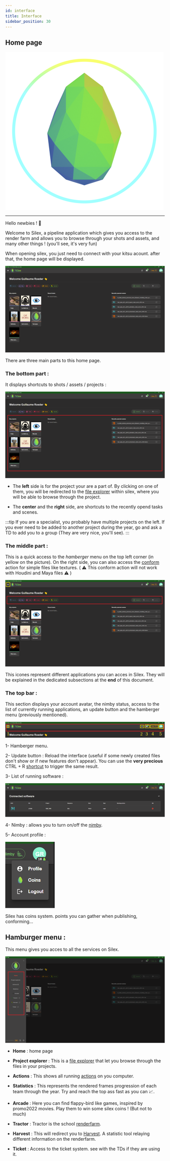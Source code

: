 ```yaml
---
id: interface
title: Interface
sidebar_position: 30
---
```


## Home page

![](../../../static/img/user_guide/silex_logo.png)

---

Hello newbies ! 🖖

Welcome to Silex, a pipeline application which gives you access to the render farm and allows you to browse through your shots and assets, and many other things ! (you'll see, it's very fun)

When opening silex, you just need to connect with your kitsu acount.
after that, the home page will be displayed.

![](../../../static/img/user_guide/home_page/silex_home_page.PNG)

There are three main parts to this home page.

### The bottom part :

It displays shortcuts to shots / assets / projects :

![](../../../static/img/user_guide/home_page/silex_home_page_frame_bottom.png)

- The **left** side is for the project your are a part of. By clicking on one of them, you will be redirected to the [file explorer](file-explorer.md) within silex, where you will be able to browse through the project.

- The **center** and the **right** side, are shortcuts to the recently opend tasks and scenes.

:::tip
If you are a specialist, you probably have multiple projects on the left. If you ever need to be added to another project during the year, go and ask a TD to add you to a group (They are very nice, you'll see).
:::

### The middle part :

This is a quick access to the _hamberger_ menu on the top left corner (in yellow on the picture). On the right side, you can also access the [conform](../basic-concepts/actions/actions.md) action for simple files like textures. ( ⚠️ This conform action will not work with Houdini and Maya files ⚠️ )

![](../../../static/img/user_guide/home_page/silex_home_page_frame_middle.png)

This icones represent different applications you can acces in Silex. They will be explained in the dedicated subsections at the **end** of this document.

### The top bar :

This section displays your account avatar, the nimby status, access to the list of currently running applications, an update button and the hamberger menu (previously mentioned).

![](../../../static/img/user_guide/home_page/silex_home_page_frame_top.png)

1- Hamberger menu.

2- Update button : Reload the interface (useful if some newly created files don't show or if new features don't appear). You can use the **very precious** CTRL + R [shortcut](../shortcuts.md) to trigger the same result.

3- List of running software :

![](../../../static/img/user_guide/home_page/silex_home_page_running_software.PNG)

4- Nimby : allows you to turn on/off the [nimby](nimby.md).

5- Account profile :

![](../../../static/img/user_guide/home_page/silex_home_page_profile.PNG)

Silex has coins system. points you can gather when publishing, conforming...

## Hamburger menu :

This menu gives you acces to all the services on Silex.

![](../../../static/img/user_guide/home_page/silex_home_page_hamburger.PNG)

- **Home** : home page

- **Project explorer** : This is a [file explorer](file-explorer.md) that let you browse through the files in your projects.
- **Actions** : This shows all running [actions](../basic-concepts/actions/actions.md) on you computer.

- **Statistics** : This represents the rendered frames progression of each team through the year. Try and reach the top ass fast as you can 📈.

- **Arcade** : Here you can find flappy-bird like games, inspired by promo2022 movies. Play them to win some silex coins ! (But not to much)

- **Tractor** : Tractor is the school [renderfarm](../renderfarm/renderfarm.md).

- **Harvest** : This will redirect you to [Harvest](../harvest/harvest.md). A statistic tool relaying different information on the renderfarm.

- **Ticket** : Access to the ticket system. see with the TDs if they are using it.
